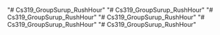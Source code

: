 "# Cs319_GroupSurup_RushHour" 
"# Cs319_GroupSurup_RushHour" 
"# Cs319_GroupSurup_RushHour" 
"# Cs319_GroupSurup_RushHour" 
"# Cs319_GroupSurup_RushHour" 
"# Cs319_GroupSurup_RushHour" 
